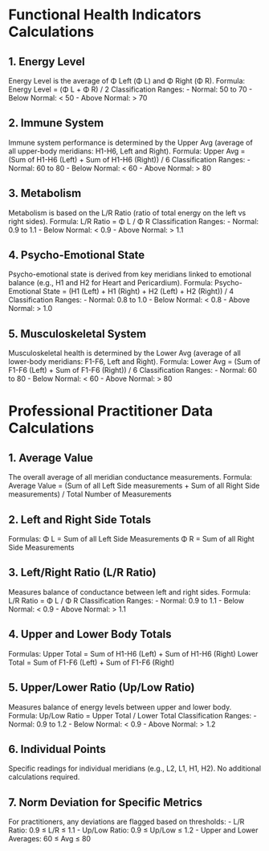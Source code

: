# Functional Health Indicators Calculations

## 1. Energy Level
Energy Level is the average of Φ Left (Φ L) and Φ Right (Φ R).
Formula:
    Energy Level = (Φ L + Φ R) / 2
Classification Ranges:
    - Normal: 50 to 70
    - Below Normal: < 50
    - Above Normal: > 70

## 2. Immune System
Immune system performance is determined by the Upper Avg (average of all upper-body meridians: H1-H6, Left and Right).
Formula:
    Upper Avg = (Sum of H1-H6 (Left) + Sum of H1-H6 (Right)) / 6
Classification Ranges:
    - Normal: 60 to 80
    - Below Normal: < 60
    - Above Normal: > 80

## 3. Metabolism
Metabolism is based on the L/R Ratio (ratio of total energy on the left vs right sides).
Formula:
    L/R Ratio = Φ L / Φ R
Classification Ranges:
    - Normal: 0.9 to 1.1
    - Below Normal: < 0.9
    - Above Normal: > 1.1

## 4. Psycho-Emotional State
Psycho-emotional state is derived from key meridians linked to emotional balance (e.g., H1 and H2 for Heart and Pericardium).
Formula:
    Psycho-Emotional State = (H1 (Left) + H1 (Right) + H2 (Left) + H2 (Right)) / 4
Classification Ranges:
    - Normal: 0.8 to 1.0
    - Below Normal: < 0.8
    - Above Normal: > 1.0

## 5. Musculoskeletal System
Musculoskeletal health is determined by the Lower Avg (average of all lower-body meridians: F1-F6, Left and Right).
Formula:
    Lower Avg = (Sum of F1-F6 (Left) + Sum of F1-F6 (Right)) / 6
Classification Ranges:
    - Normal: 60 to 80
    - Below Normal: < 60
    - Above Normal: > 80

# Professional Practitioner Data Calculations

## 1. Average Value
The overall average of all meridian conductance measurements.
Formula:
    Average Value = (Sum of all Left Side measurements + Sum of all Right Side measurements) / Total Number of Measurements

## 2. Left and Right Side Totals
Formulas:
    Φ L = Sum of all Left Side Measurements
    Φ R = Sum of all Right Side Measurements

## 3. Left/Right Ratio (L/R Ratio)
Measures balance of conductance between left and right sides.
Formula:
    L/R Ratio = Φ L / Φ R
Classification Ranges:
    - Normal: 0.9 to 1.1
    - Below Normal: < 0.9
    - Above Normal: > 1.1

## 4. Upper and Lower Body Totals
Formulas:
    Upper Total = Sum of H1-H6 (Left) + Sum of H1-H6 (Right)
    Lower Total = Sum of F1-F6 (Left) + Sum of F1-F6 (Right)

## 5. Upper/Lower Ratio (Up/Low Ratio)
Measures balance of energy levels between upper and lower body.
Formula:
    Up/Low Ratio = Upper Total / Lower Total
Classification Ranges:
    - Normal: 0.9 to 1.2
    - Below Normal: < 0.9
    - Above Normal: > 1.2

## 6. Individual Points
Specific readings for individual meridians (e.g., L2, L1, H1, H2). No additional calculations required.

## 7. Norm Deviation for Specific Metrics
For practitioners, any deviations are flagged based on thresholds:
    - L/R Ratio: 0.9 ≤ L/R ≤ 1.1
    - Up/Low Ratio: 0.9 ≤ Up/Low ≤ 1.2
    - Upper and Lower Averages: 60 ≤ Avg ≤ 80